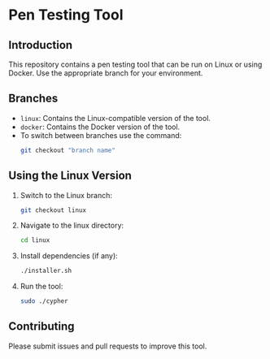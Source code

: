 # Pen Testing Tool

## Introduction
This repository contains a pen testing tool that can be run on Linux or using Docker. Use the appropriate branch for your environment.

## Branches
- `linux`: Contains the Linux-compatible version of the tool.
- `docker`: Contains the Docker version of the tool.
- To switch between branches use the command:
   ```bash
   git checkout "branch name"
   ```
## Using the Linux Version

1. Switch to the Linux branch:
    ```bash
    git checkout linux
    ```

2. Navigate to the linux directory:
    ```bash
    cd linux
    ```

3. Install dependencies (if any):
    ```bash
    ./installer.sh
    ```

4. Run the tool:
    ```bash
    sudo ./cypher
    ```

## Contributing
Please submit issues and pull requests to improve this tool.
